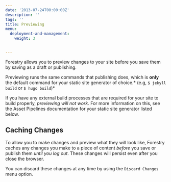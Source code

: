 ```yaml
---
date: '2013-07-24T00:00:00Z'
description: ''
tags: ''
title: Previewing
menu:
  deployment-and-management:
    weight: 3


---
```

Forestry allows you to preview changes to your site before you save them by saving as a draft or publishing.

Previewing runs the same commands that publishing does, which is **only** the default command for your static site generator of choice.* (e.g, `$ jekyll build` or `$ hugo build`)*

If you have any external build processes that are required for your site to build properly, *previewing will not work*. For more information on this, see the Asset Pipelines documentation for your static site generator listed below.

## Caching Changes
To allow you to make changes and preview what they will look like, Forestry caches any changes you make to a piece of content *before* you save or publish them *until you log out*. These changes will persist even after you close the browser.

You can discard these changes at any time by using the `Discard Changes` menu option.
